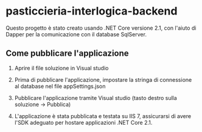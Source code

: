 # pasticcieria-interlogica-backend

Questo progetto è stato creato usando .NET Core versione 2.1, con l'aiuto di Dapper per la comunicazione con il database SqlServer.

## Come pubblicare l'applicazione

1. Aprire il file soluzione in Visual studio

2. Prima di pubblicare l'applicazione, impostare la stringa di connessione al database nel file appSettings.json

3. Pubblicare l'applicazione tramite Visual studio (tasto destro sulla soluzione -> Pubblica)

4. L'applicazione è stata pubblicata e testata su IIS 7, assicurarsi di avere l'SDK adeguato per hostare applicazioni .NET Core 2.1.
